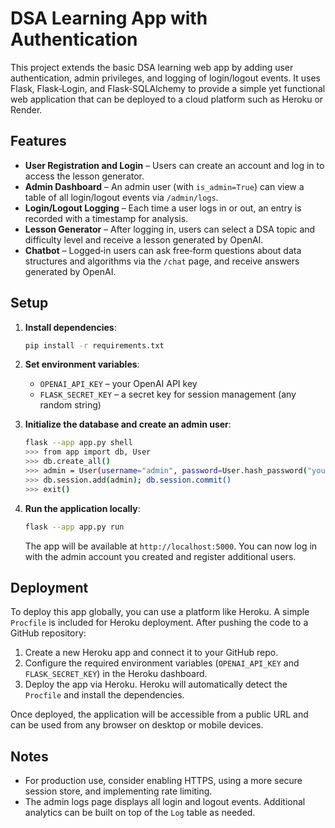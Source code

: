 # DSA Learning App with Authentication

This project extends the basic DSA learning web app by adding user authentication, 
admin privileges, and logging of login/logout events.  It uses Flask,
Flask‑Login, and Flask‑SQLAlchemy to provide a simple yet functional web
application that can be deployed to a cloud platform such as Heroku or Render.

## Features

* **User Registration and Login** – Users can create an account and log in to access the lesson generator.
* **Admin Dashboard** – An admin user (with `is_admin=True`) can view a table of all login/logout events via `/admin/logs`.
* **Login/Logout Logging** – Each time a user logs in or out, an entry is recorded with a timestamp for analysis.
* **Lesson Generator** – After logging in, users can select a DSA topic and difficulty level and receive a lesson generated by OpenAI.
* **Chatbot** – Logged‑in users can ask free‑form questions about data structures and algorithms via the `/chat` page, and receive answers generated by OpenAI.

## Setup

1. **Install dependencies**:

   ```bash
   pip install -r requirements.txt
   ```

2. **Set environment variables**:

   * `OPENAI_API_KEY` – your OpenAI API key
   * `FLASK_SECRET_KEY` – a secret key for session management (any random string)

3. **Initialize the database and create an admin user**:

   ```bash
   flask --app app.py shell
   >>> from app import db, User
   >>> db.create_all()
   >>> admin = User(username="admin", password=User.hash_password("your_password"), is_admin=True)
   >>> db.session.add(admin); db.session.commit()
   >>> exit()
   ```

4. **Run the application locally**:

   ```bash
   flask --app app.py run
   ```

   The app will be available at `http://localhost:5000`.  You can now log in with the admin account you created and register additional users.

## Deployment

To deploy this app globally, you can use a platform like Heroku.  A simple `Procfile` is included for Heroku deployment.  After pushing the code to a GitHub repository:

1. Create a new Heroku app and connect it to your GitHub repo.
2. Configure the required environment variables (`OPENAI_API_KEY` and `FLASK_SECRET_KEY`) in the Heroku dashboard.
3. Deploy the app via Heroku.  Heroku will automatically detect the `Procfile` and install the dependencies.

Once deployed, the application will be accessible from a public URL and can be used from any browser on desktop or mobile devices.

## Notes

* For production use, consider enabling HTTPS, using a more secure session store, and implementing rate limiting.
* The admin logs page displays all login and logout events.  Additional analytics can be built on top of the `Log` table as needed.
